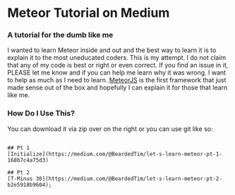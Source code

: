 # Meteor Tutorial on Medium

### A tutorial for the dumb like me

I wanted to learn Meteor inside and out and the best way to learn it is to explain it to the most uneducated coders. This is my attempt. I do not claim that any of my code is best or right or even correct. If you find an issue in it, PLEASE let me know and if you can help me learn why it was wrong. I want to help as much as I need to learn. [MeteorJS](http://www.meteor.com) is the first framework that just made sense out of the box and hopefully I can explain it for those that learn like me.

### How Do I Use This?

You can download it via zip over on the right or you can use git like so:

``` git clone https://github.com/cirsca/medium-tutorial.git <yourFutureAppFolder>

## Pt 1
[Initialize](https://medium.com/@BeardedTim/let-s-learn-meteor-pt-1-168b7c4a75d3)

## Pt 2
[T-Minus 30](https://medium.com/@BeardedTim/let-s-learn-meteor-pt-2-b2e5918b9604);
